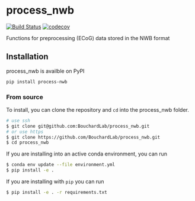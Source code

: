 # process_nwb

[![Build Status](https://travis-ci.com/BouchardLab/process_nwb.svg?branch=master)](https://travis-ci.com/BouchardLab/process_nwb) [![codecov](https://codecov.io/gh/BouchardLab/process_nwb/branch/master/graph/badge.svg)](https://codecov.io/gh/BouchardLab/process_nwb)



Functions for preprocessing (ECoG) data stored in the NWB format


## Installation

process_nwb is availble on PyPI

```bash
pip install process-nwb
```

### From source
To install, you can clone the repository and `cd` into the process_nwb folder.

```bash
# use ssh
$ git clone git@github.com:BouchardLab/process_nwb.git
# or use https
$ git clone https://github.com/BouchardLab/process_nwb.git
$ cd process_nwb
```

If you are installing into an active conda environment, you can run

```bash
$ conda env update --file environment.yml
$ pip install -e .
```

If you are installing with `pip` you can run

```bash
$ pip install -e . -r requirements.txt
```
